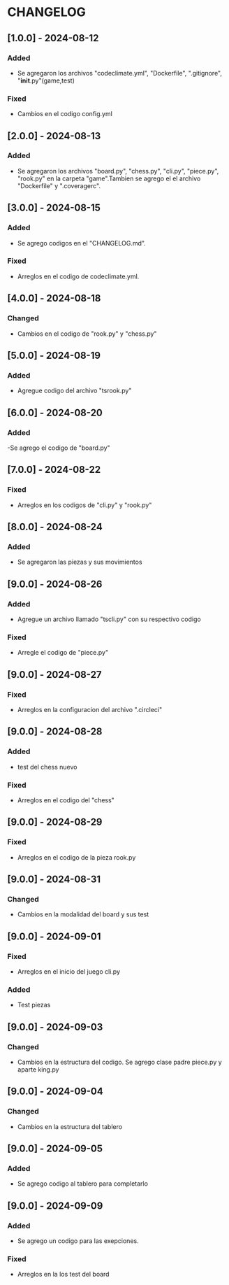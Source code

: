 # CHANGELOG

## [1.0.0] - 2024-08-12
### Added
- Se agregaron los archivos "codeclimate.yml", "Dockerfile", ".gitignore", "__init__.py"(game,test)
### Fixed
- Cambios en el codigo config.yml

## [2.0.0] - 2024-08-13
### Added
- Se agregaron los archivos "board.py", "chess.py", "cli.py", "piece.py", "rook.py" en la carpeta "game".Tambien se agrego el el archivo "Dockerfile" y ".coveragerc".
## [3.0.0] - 2024-08-15
### Added
- Se agrego codigos en el "CHANGELOG.md".
### Fixed 
- Arreglos en el codigo de codeclimate.yml.
## [4.0.0] - 2024-08-18
### Changed 
- Cambios en el codigo de "rook.py" y "chess.py"
## [5.0.0] - 2024-08-19
### Added 
- Agregue codigo del archivo "tsrook.py"
## [6.0.0] - 2024-08-20
### Added 
-Se agrego el codigo de "board.py"
## [7.0.0] - 2024-08-22
### Fixed
- Arreglos en los codigos de "cli.py" y "rook.py"
## [8.0.0] - 2024-08-24
### Added
- Se agregaron las piezas y sus movimientos
## [9.0.0] - 2024-08-26
### Added
- Agregue un archivo llamado "tscli.py" con su respectivo codigo
### Fixed 
- Arregle el codigo de "piece.py"
## [9.0.0] - 2024-08-27
### Fixed
- Arreglos en la configuracion del archivo ".circleci"
## [9.0.0] - 2024-08-28
### Added
- test del chess nuevo
### Fixed 
- Arreglos en el codigo del "chess"

## [9.0.0] - 2024-08-29
### Fixed 
- Arreglos en el codigo de la pieza rook.py
## [9.0.0] - 2024-08-31
### Changed
- Cambios en la modalidad del board y sus test
## [9.0.0] - 2024-09-01
### Fixed 
- Arreglos en el inicio del juego cli.py
### Added
- Test piezas
## [9.0.0] - 2024-09-03
### Changed 
- Cambios en la estructura del codigo. Se agrego clase padre piece.py y aparte king.py
## [9.0.0] - 2024-09-04
### Changed 
- Cambios en la estructura del tablero
## [9.0.0] - 2024-09-05
### Added 
- Se agrego codigo al tablero para completarlo
## [9.0.0] - 2024-09-09
### Added 
- Se agrego un codigo para las exepciones.
### Fixed 
- Arreglos en la los test del board

